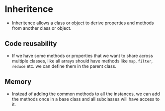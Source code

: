 # Inheritence

- Inheritence allows a class or object to derive properties and methods from another class or object.

## Code reusability

- If we have some methods or properties that we want to share across multiple classes, like all arrays should have methods like `map`, `filter`, `reduce` etc. we can define them in the parent class.

## Memory

- Instead of adding the common methods to all the instances, we can add the methods once in a base class and all subclasses will have access to it.
